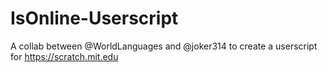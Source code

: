 # IsOnline-Userscript
A collab between @WorldLanguages and @joker314 to create a userscript for https://scratch.mit.edu
